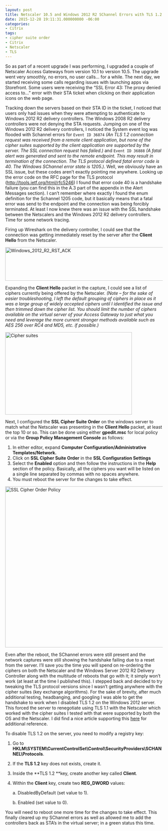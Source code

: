 ```yaml
---
layout: post
title: Netscaler 10.5 and Windows 2012 R2 SChannel Errors with TLS 1.2
date: 2015-12-28 19:11:31.000000000 -06:00
categories:
- Citrix
tags:
- cipher suite order
- Citrix
- Netscaler
- TLS
---
```

So as part of a recent upgrade I was performing, I upgraded a couple of Netscaler Access Gateways from version 10.1 to version 10.5. The upgrade went very smoothly, no errors, no user calls… for a while. The next day, we started receiving some calls regarding issues with launching apps via Storefront. Some users were receiving the “SSL Error 43: The proxy denied access to…” error with their STA ticket when clicking on their application icons on the web page.

Tracking down the servers based on their STA ID in the ticket, I noticed that users only had issues when they were attempting to authenticate to Windows 2012 R2 delivery controllers. The Windows 2008 R2 delivery controllers were not denying the STA requests. Jumping on one of the Windows 2012 R2 delivery controllers, I noticed the System event log was flooded with Schannel errors for `Event ID 36874` *(An TLS 1.2 connection request was received from a remote client application, but none of the cipher suites supported by the client application are supported by the server. The SSL connection request has failed.)* and `Event ID 36888` *(A fatal alert was generated and sent to the remote endpoint. This may result in termination of the connection. The TLS protocol defined fatal error code is 40. The Windows SChannel error state is 1205.)*.
Well, we obviously have an SSL issue, but these codes aren’t exactly pointing me anywhere. Looking up the error code on the RFC page for the TLS protocol (<a href="http://tools.ietf.org/html/rfc5246">http://tools.ietf.org/html/rfc5246</a>) I found that error code 40 is a handshake failure (you can find this in the A.3 part of the appendix in the Alert Messages section). I can’t remember where exactly I found the enum definition for the Schannel 1205 code, but it basically means that a fatal error was send to the endpoint and the connection was being forcibly terminated. At least I now knew there was an issue with the SSL handshake between the Netscalers and the Windows 2012 R2 delivery controllers. Time for some network tracing.</p>
Firing up Wireshark on the delivery controller, I could see that the connection was getting immediately reset by the server after the **Client Hello** from the Netscaler.

<a href="http://assets.afinn.net/windows_server_2012_rst_ack-1.png" rel="attachment wp-att-109"><img class="aligncenter size-full wp-image-109" src="http://assets.afinn.net/windows_server_2012_rst_ack-1.png" alt="Windows_2012_R2_RST_ACK" width="1099" height="107" /></a>

Expanding the **Client Hello** packet in the capture, I could see a list of ciphers currently being offered by the Netscaler. *(Note – for the sake of easier troubleshooting, I left the default grouping of ciphers in place as it was a large group of widely accepted ciphers until I identified the issue and then trimmed down the cipher list. You should limit the number of ciphers available on the virtual server of your Access Gateway to just what you need and leverage the more current stronger methods available such as AES 256 over RC4 and MD5, etc. if possible.)*

<a href="http://assets.afinn.net/cipher_suites-1.png" rel="attachment wp-att-107"><img class="aligncenter size-full wp-image-107" src="http://assets.afinn.net/cipher_suites-1.png" alt="Cipher suites" width="405" height="263" /></a>



Next, I configured the **SSL Cipher Suite Order** on the windows server to match what the Netscaler was presenting in the **Client Hello** packet, at least the top 10 or so. This can be done using either **gpedit.msc** for local policy or via the **Group Policy Management Console** as follows:


1.  In either editor, expand **Computer Configuration/Administrative Templates/Network.**
2.  Click on **SSL Cipher Suite Order** in the **SSL Configuration Settings**
3.  Select the **Enabled** option and then follow the instructions in the **Help** section of the policy. Basically, all the ciphers you want will be listed on a single line separated by commas with no spaces anywhere.
4.  You must reboot the server for the changes to take effect.

<a href="http://assets.afinn.net/policy_cipher_order-1.png" rel="attachment wp-att-108"><img class="aligncenter size-full wp-image-108" src="http://assets.afinn.net/policy_cipher_order-1.png" alt="SSL Cipher Order Policy" width="560" height="514" /></a>



Even after the reboot, the SChannel errors were still present and the network captures were still showing the handshake failing due to a reset from the server. I’ll save you the time you will spend on re-ordering the ciphers on both the Netscaler and the Windows Server 2012 R2 Delivery Controller along with the multitude of reboots that go with it; it simply won’t work (at least at the time I published this).
I stepped back and decided to try tweaking the TLS protocol versions since I wasn’t getting anywhere with the cipher suites (key exchange algorithms). For the sake of brevity, after much additional testing, headbanging, and googling I was able to get the handshake to work when I disabled TLS 1.2 on the Windows 2012 server. This forced the server to renegotiate using TLS 1.1 with the Netscaler which worked with the cipher suites I tested with that were supported by both the OS and the Netscaler. I did find a nice article supporting this <a href="http://www.jasonsamuel.com/2015/10/15/citrix-netscaler-10-5-to-11-0-firmware-upgrade-issues-to-watch-out-for/">here</a> for additional reference.

To disable TLS 1.2 on the server, you need to modify a registry key:


1. Go to **HKLM\SYSTEM\CurrentControlSet\Control\SecurityProviders\SCHANNEL\Protocols**.

2. If the **TLS 1.2** key does not exists, create it.

3. Inside the **TLS 1.2 **key, create another key called **Client**.

4. Within the **Client** key, create two **REG_DWORD** values:

     a. DisabledByDefault (set value to 1).

     b. Enabled (set value to 0).




You will need to reboot one more time for the changes to take effect. This finally cleared up my SChannel errors as well as allowed me to add the controllers back as STA’s in the virtual server; in a green status this time.